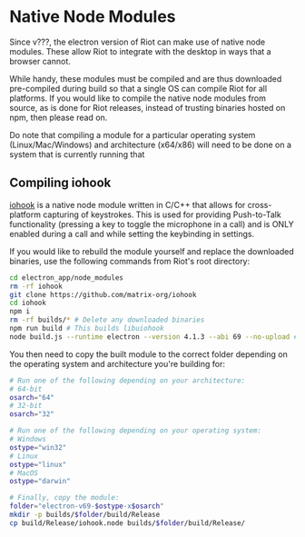 # Native Node Modules

Since v???, the electron version of Riot can make use of native node modules. These allow Riot to integrate with the desktop in ways that a browser cannot.

While handy, these modules must be compiled and are thus downloaded pre-compiled during build so that a single OS can compile Riot for all platforms. If you would like to compile the native node modules from source, as is done for Riot releases, instead of trusting binaries hosted on npm, then please read on.

Do note that compiling a module for a particular operating system (Linux/Mac/Windows) and architecture (x64/x86) will need to be done on a system that is currently running that

## Compiling iohook

[iohook](https://github.com/matrix-org/iohook/) is a native node module written in C/C++ that allows for cross-platform capturing of keystrokes. This is used for providing Push-to-Talk functionality (pressing a key to toggle the microphone in a call) and is ONLY enabled during a call and while setting the keybinding in settings.

If you would like to rebuild the module yourself and replace the downloaded binaries, use the following commands from Riot's root directory:

```bash
cd electron_app/node_modules
rm -rf iohook
git clone https://github.com/matrix-org/iohook
cd iohook
npm i
rm -rf builds/* # Delete any downloaded binaries
npm run build # This builds libuiohook
node build.js --runtime electron --version 4.1.3 --abi 69 --no-upload # This builds the module for the current OS
```

You then need to copy the built module to the correct folder depending on the operating system and architecture you're building for:

```bash
# Run one of the following depending on your architecture:
# 64-bit
osarch="64"
# 32-bit
osarch="32"

# Run one of the following depending on your operating system:
# Windows
ostype="win32"
# Linux
ostype="linux"
# MacOS
ostype="darwin"

# Finally, copy the module:
folder="electron-v69-$ostype-x$osarch"
mkdir -p builds/$folder/build/Release
cp build/Release/iohook.node builds/$folder/build/Release/
```